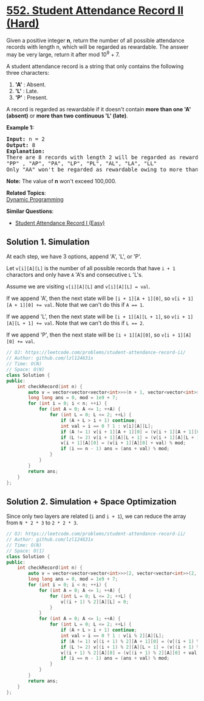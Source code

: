 # [552. Student Attendance Record II (Hard)](https://leetcode.com/problems/student-attendance-record-ii/)

<p>Given a positive integer <b>n</b>, return the number of all possible attendance records with length n, which will be regarded as rewardable. The answer may be very large, return it after mod 10<sup>9</sup> + 7.</p>

<p>A student attendance record is a string that only contains the following three characters:</p>

<p>
</p><ol>
<li><b>'A'</b> : Absent. </li>
<li><b>'L'</b> : Late.</li>
<li> <b>'P'</b> : Present. </li>
</ol>
<p></p>

<p>
A record is regarded as rewardable if it doesn't contain <b>more than one 'A' (absent)</b> or <b>more than two continuous 'L' (late)</b>.</p>

<p><b>Example 1:</b><br>
</p><pre><b>Input:</b> n = 2
<b>Output:</b> 8 
<b>Explanation:</b>
There are 8 records with length 2 will be regarded as rewardable:
"PP" , "AP", "PA", "LP", "PL", "AL", "LA", "LL"
Only "AA" won't be regarded as rewardable owing to more than one absent times. 
</pre>
<p></p>

<p><b>Note:</b>
The value of <b>n</b> won't exceed 100,000.
</p>




**Related Topics**:  
[Dynamic Programming](https://leetcode.com/tag/dynamic-programming/)

**Similar Questions**:
* [Student Attendance Record I (Easy)](https://leetcode.com/problems/student-attendance-record-i/)

## Solution 1. Simulation

At each step, we have 3 options, append 'A', 'L', or 'P'.

Let `v[i][A][L]` is the number of all possible records that have `i + 1` charactors and only have `A` 'A's and consecutive `L` 'L's.

Assume we are visiting `v[i][A][L]` and `v[i][A][L] = val`.

If we append 'A', then the next state will be `[i + 1][A + 1][0]`, so `v[i + 1][A + 1][0] += val`. Note that we can't do this if `A == 1`.

If we append 'L', then the next state will be `[i + 1][A][L + 1]`, so `v[i + 1][A][L + 1] += val`. Note that we can't do this if `L == 2`.

If we append 'P', then the next state will be `[i + 1][A][0]`, so `v[i + 1][A][0] += val`.

```cpp
// OJ: https://leetcode.com/problems/student-attendance-record-ii/
// Author: github.com/lzl124631x
// Time: O(N)
// Space: O(N)
class Solution {
public:
    int checkRecord(int n) {
        auto v = vector<vector<vector<int>>>(n + 1, vector<vector<int>>(2, vector<int>(3)));
        long long ans = 0, mod = 1e9 + 7;
        for (int i = 0; i < n; ++i) {
            for (int A = 0; A <= 1; ++A) {
                for (int L = 0; L <= 2; ++L) {
                    if (A + L > i + 1) continue;
                    int val = i == 0 ? 1 : v[i][A][L];
                    if (A != 1) v[i + 1][A + 1][0] = (v[i + 1][A + 1][0] + val) % mod;
                    if (L != 2) v[i + 1][A][L + 1] = (v[i + 1][A][L + 1] + val) % mod;
                    v[i + 1][A][0] = (v[i + 1][A][0] + val) % mod;
                    if (i == n - 1) ans = (ans + val) % mod;
                }
            }
        }
        return ans;
    }
};
```

## Solution 2. Simulation + Space Optimization

Since only two layers are related (`i` and `i + 1`), we can reduce the array from `N * 2 * 3` to `2 * 2 * 3`.

```cpp
// OJ: https://leetcode.com/problems/student-attendance-record-ii/
// Author: github.com/lzl124631x
// Time: O(N)
// Space: O(1)
class Solution {
public:
    int checkRecord(int n) {
        auto v = vector<vector<vector<int>>>(2, vector<vector<int>>(2, vector<int>(3)));
        long long ans = 0, mod = 1e9 + 7;
        for (int i = 0; i < n; ++i) {
            for (int A = 0; A <= 1; ++A) {
                for (int L = 0; L <= 2; ++L) {
                    v[(i + 1) % 2][A][L] = 0;
                }
            }
            for (int A = 0; A <= 1; ++A) {
                for (int L = 0; L <= 2; ++L) {
                    if (A + L > i + 1) continue;
                    int val = i == 0 ? 1 : v[i % 2][A][L];
                    if (A != 1) v[(i + 1) % 2][A + 1][0] = (v[(i + 1) % 2][A + 1][0] + val) % mod;
                    if (L != 2) v[(i + 1) % 2][A][L + 1] = (v[(i + 1) % 2][A][L + 1] + val) % mod;
                    v[(i + 1) % 2][A][0] = (v[(i + 1) % 2][A][0] + val) % mod;
                    if (i == n - 1) ans = (ans + val) % mod;
                }
            }
        }
        return ans;
    }
};
```